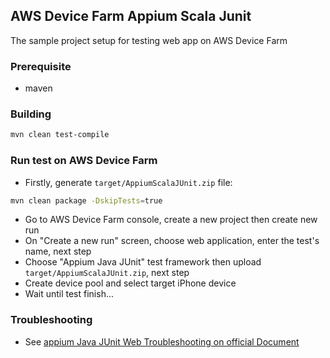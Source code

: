 AWS Device Farm Appium Scala Junit
-------

The sample project setup for testing web app on AWS Device Farm

### Prerequisite

- maven

### Building

```bash
mvn clean test-compile
``` 

### Run test on AWS Device Farm

- Firstly, generate `target/AppiumScalaJUnit.zip` file:
```bash
mvn clean package -DskipTests=true
```
- Go to AWS Device Farm console, create a new project 
then create new run
- On "Create a new run" screen, choose web application, 
enter the test's name, next step
- Choose "Appium Java JUnit" test framework then upload 
`target/AppiumScalaJUnit.zip`, next step
- Create device pool and select target iPhone device
- Wait until test finish...

### Troubleshooting

- See [appium Java JUnit Web Troubleshooting on official Document](https://docs.aws.amazon.com/devicefarm/latest/developerguide/troubleshooting-appium-web-java-junit-tests.html)

